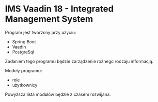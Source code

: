 # IMS Vaadin 18 - Integrated Management System

Program jest tworzony przy użyciu:
- Spring Boot
- Vaadin
- PostgreSql

Zadaniem tego programu będzie zarządzenie różnego rodzaju informacją.

Moduły programu:
- role
- użytkownicy

Powyższa lista modułów będzie z czasem rozwijana.

